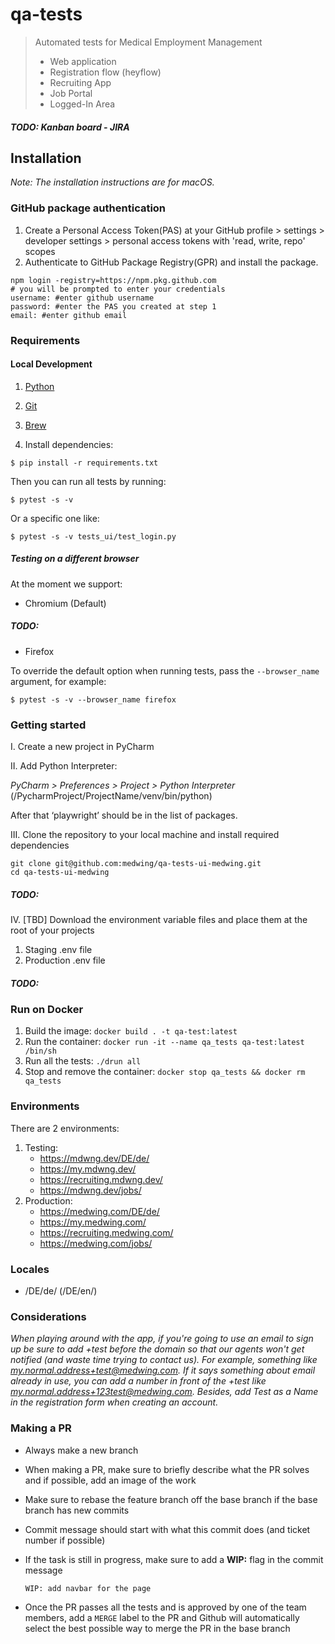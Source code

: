 # qa-tests

> Automated tests for Medical Employment Management
>
> - Web application
> - Registration flow (heyflow)
> - Recruiting App
> - Job Portal
> - Logged-In Area

##### TODO: Kanban board - JIRA

## Installation

_Note: The installation instructions are for macOS._

### GitHub package authentication

1. Create a Personal Access Token(PAS) at your GitHub profile > settings > developer settings > personal access tokens with 'read, write, repo' scopes
2. Authenticate to GitHub Package Registry(GPR) and install the package.

```
npm login -registry=https://npm.pkg.github.com
# you will be prompted to enter your credentials
username: #enter github username
password: #enter the PAS you created at step 1
email: #enter github email
```

### Requirements

#### Local Development

1. [Python](https://www.python.org/downloads/)

2. [Git](https://git-scm.com/downloads)

3. [Brew](https://brew.sh/)

4. Install dependencies:

```
$ pip install -r requirements.txt
```

Then you can run all tests by running:

```
$ pytest -s -v
```

Or a specific one like:

```
$ pytest -s -v tests_ui/test_login.py
```

##### Testing on a different browser

At the moment we support:

- Chromium (Default)
##### TODO:
- Firefox

To override the default option when running tests, pass the `--browser_name` argument, for example:

```
$ pytest -s -v --browser_name firefox
```

### Getting started

I. Create a new project in PyCharm

II. Add Python Interpreter:

_PyCharm > Preferences > Project > Python Interpreter_ (/PycharmProject/ProjectName/venv/bin/python)

After that ‘playwright’ should be in the list of packages.

III. Clone the repository to your local machine and install required dependencies

```
git clone git@github.com:medwing/qa-tests-ui-medwing.git
cd qa-tests-ui-medwing
```

##### TODO:
IV. [TBD] Download the environment variable files and place them at the root of your projects

1. Staging .env file
2. Production .env file

##### TODO:
### Run on Docker

1. Build the image: `docker build . -t qa-test:latest`
2. Run the container: `docker run -it --name qa_tests qa-test:latest /bin/sh`
3. Run all the tests: `./drun all`
4. Stop and remove the container: `docker stop qa_tests && docker rm qa_tests`


### Environments

There are 2 environments:

1. Testing:
   - https://mdwng.dev/DE/de/
   - https://my.mdwng.dev/
   - https://recruiting.mdwng.dev/
   - https://mdwng.dev/jobs/
2. Production:
   - https://medwing.com/DE/de/
   - https://my.medwing.com/
   - https://recruiting.medwing.com/
   - https://medwing.com/jobs/

### Locales

- /DE/de/ (/DE/en/)

### Considerations

_When playing around with the app, if you're going to use an email to sign up be sure to add +test before the domain so that our agents won't get notified (and waste time trying to contact us). For example, something like my.normal.address+test@medwing.com. If it says something about email already in use, you can add a number in front of the +test like my.normal.address+123test@medwing.com.
Besides, add Test as a Name in the registration form when creating an account._

### Making a PR

- Always make a new branch

- When making a PR, make sure to briefly describe what the PR solves and if possible, add an image of the work

- Make sure to rebase the feature branch off the base branch if the base branch has new commits

- Commit message should start with what this commit does (and ticket number if possible)

- If the task is still in progress, make sure to add a **WIP:** flag in the commit message

  `WIP: add navbar for the page`

- Once the PR passes all the tests and is approved by one of the team members, add a `MERGE` label to the PR and Github will automatically select the best possible way to merge the PR in the base branch
